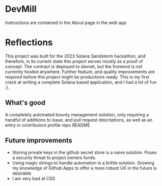 # DevMill
Instructions are contained in the About page in the 
web app

# Reflections
This project was built for the 2023 Solana Sandstorm
hackathon, and therefore,
in its current state this project serves mostly as a 
proof of concept. The contract is deployed to devnet,
but the frontend is not currently hosted anywhere.
Further feature, and quality improvements are required
before this project might be productions ready.
This is my first crack at writing a complete Solana
based application, and I had a lot of fun :).

## What's good
A completely automated bounty management solution, only requiring
a handful of additions to issue, and pull request descriptions,
as well as an entry in contributors profile repo README

## Future improvements
- Storing private keys in the github secret store is a naive solution.
Poses a security threat to project owners funds.
- Using magic strings to handle automation is a brittle solution.
Growing my knowledge of Github Apps to offer a more robust UX in
the future is desirable
- I am very bad at CSS